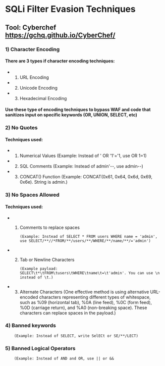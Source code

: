 # SQLi Filter Evasion Techniques

## Tool: Cyberchef https://gchq.github.io/CyberChef/

### 1) Character Encoding

#### There are 3 types if character encoding techniques:

 - 1) URL Encoding
  
 - 2) Unicode Encoding
  
 - 3) Hexadecimal Encoding
  
#### Use these type of encoding techniques to bypass WAF and code that sanitizes input on specific keywords (OR, UNION, SELECT, etc)

### 2) No Quotes

#### Techniques used:

 - 1) Numerical Values (Example: Instead of ' OR '1'='1, use OR 1=1)
  
 - 2) SQL Comments (Example: Instead of admin'--, use admin--)
  
 - 3) CONCAT() Function (Example: CONCAT(0x61, 0x64, 0x6d, 0x69, 0x6e). String is admin.)
  
 ### 3) No Spaces Allowed

 #### Techniques used:

  - 1) Comments to replace spaces
    
           (Example: Instead of SELECT * FROM users WHERE name = 'admin', use SELECT/**//*FROM/**/users/**/WHERE/**/name/**/='admin')
     
 -  2) Tab or Newline Characters
    
           (Example payload: SELECT\t*\tFROM\tusers\tWHERE\tname\t=\t'admin'. You can use \n instead of \t.)
  
 - 3) Alternate Characters (One effective method is using alternative URL-encoded characters representing different types of whitespace, such as %09 (horizontal tab), %0A (line feed), %0C (form feed), %0D (carriage return), and %A0 (non-breaking space). These characters can replace spaces in the payload.)

### 4) Banned keywords

        (Example: Instead of SELECT, write SelECt or SE/**/LECT)

### 5) Banned Logical Operators

        (Example: Instead of AND and OR, use || or &&
